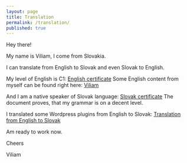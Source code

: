 ```yaml
---
layout: page
title: Translation
permalink: /translation/
published: true
---
```

Hey there!

My name is Viliam, I come from Slovakia.

I can translate from English to Slovak and even Slovak to English.

My level of English is C1: [English certificate](https://goo.gl/6TRfui) 
Some English content from myself can be found right here:  [Viliam](https://vili.am/) 

And I am a native speaker of Slovak language:  [Slovak certificate](https://goo.gl/VoSWA8)
The document proves, that my grammar is on a decent level.

I translated some Wordpress plugins from English to Slovak:  [Translation from English to Slovak](https://goo.gl/SwqbY9)

Am ready to work now.

Cheers

Viliam




